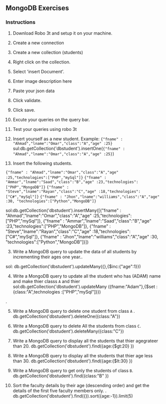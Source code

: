 ## MongoDB Exercises
### Instructions 
1. Download Robo 3t and setup it on your machine.
2. Create a new connection
3. Create a new collection (students)
4. Right click on the collection.
5. Select 'insert Document'.
6. Enter image description here
7. Paste your json data
8. Click validate.
9. Click save.
10. Excute your queries on the query bar.
11. Test your queries using robo 3t


1. Insert yourself as a new  student. Example:
`{"fname" : "Ahmad","lname":"Omar","class":"A","age" :25}`
sul:db.getCollection('dbstudent').insertOne(`{"fname" : "Ahmad","lname":"Omar","class":"A","age" :25}`)

2.  Insert the following students.

`{"fname" : "Ahmad","lname":"Omar","class":"A","age" :25,"technologies":["PHP","mySql"]}`
`{"fname" : "Ammar","lname":"Saad","class":"B","age" :23,"technologies":["PHP","MongoDB"]}`
`{"fname" : "Steve","lname":"Rayan","class":"C","age" :18,"technologies":["C#","mySql"]}`
`{"fname" : "Jhon","lname":"williams","class":"A","age" :30, "technologies":["Python","MongoDB"]}`

sol:db.getCollection('dbstudent').insertMany([{"fname" : "Ahmad","lname":"Omar","class":"A","age" :25,"technologies":["PHP","mySql"]},
{"fname" : "Ammar","lname":"Saad","class":"B","age" :23,"technologies":["PHP","MongoDB"]},
{"fname" : "Steve","lname":"Rayan","class":"C","age" :18,"technologies":["C#","mySql"]},
{"fname" : "Jhon","lname":"williams","class":"A","age" :30, "technologies":["Python","MongoDB"]}])

3.  Write a MongoDB query to update the data of all students by incrementing their ages one year..

sol: db.getCollection('dbstudent').updateMany({},{$inc:{"age":1}})

4. Write a MongoDB query to update all the student who has (ADAM) name and make thier classs `A` and thier 
sol:db.getCollection('dbstudent').updateMany
({fname:"Adam"},{$set :{class:"A",technologies
    :["PHP","mySql"]}})









.

5. Write a MongoDB query to delete one student from class `A` .
db.getCollection('dbstudent').deleteOne({class:"A"})


6.  Write a MongoDB query to delete All the students from class `C`.
db.getCollection('dbstudent').deleteMany({class:"C"})

7. Write a MongoDB query to display all the students that thier agegrateer than 20.
db.getCollection('dbstudent').find({age:{$gt:20} })


8. Write a MongoDB query to display all the students that thier age less than 30.
db.getCollection('dbstudent').find({age:{$lt:30} })


9. Write a MongoDB query to get only the students of class `B`.
db.getCollection('dbstudent').find({class:"B" })

10.  Sort the faculty details by their age (descending order) and get the details of the first five faculty members only. .
db.getCollection('dbstudent').find({}).sort({age:-1}).limit(5)

